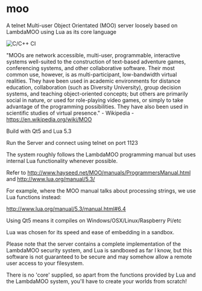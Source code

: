 # moo
A telnet Multi-user Object Orientated (MOO) server loosely based on LambdaMOO using Lua as its core language

![C/C++ CI](https://github.com/bigfug/moo/workflows/C/C++%20CI/badge.svg)

"MOOs are network accessible, multi-user, programmable, interactive systems well-suited to the construction of text-based adventure games, conferencing systems, and other collaborative software. Their most common use, however, is as multi-participant, low-bandwidth virtual realities. They have been used in academic environments for distance education, collaboration (such as Diversity University), group decision systems, and teaching object-oriented concepts; but others are primarily social in nature, or used for role-playing video games, or simply to take advantage of the programming possibilities. They have also been used in scientific studies of virtual presence." - Wikipedia - https://en.wikipedia.org/wiki/MOO

Build with Qt5 and Lua 5.3 

Run the Server and connect using telnet on port 1123

The system roughly follows the LambdaMOO programming manual but uses internal Lua functionality whenever possible.

Refer to http://www.hayseed.net/MOO/manuals/ProgrammersManual.html and http://www.lua.org/manual/5.3/

For example, where the MOO manual talks about processing strings, we use Lua functions instead:

http://www.lua.org/manual/5.3/manual.html#6.4

Using Qt5 means it compiles on Windows/OSX/Linux/Raspberry Pi/etc

Lua was chosen for its speed and ease of embedding in a sandbox.

Please note that the server contains a complete implementation of the LambdaMOO security system, and Lua is sandboxed as far I know, but this software is not guaranteed to be secure and may somehow allow a remote user access to your filesystem.

There is no 'core' supplied, so apart from the functions provided by Lua and the LambdaMOO system, you'll have to create your worlds from scratch!

